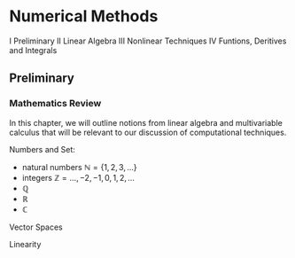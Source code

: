 # Numerical Methods

I Preliminary
II Linear Algebra
III Nonlinear Techniques
IV Funtions, Deritives and Integrals

## Preliminary

### Mathematics Review

In this chapter, we will outline notions from linear algebra and multivariable calculus that will be relevant to our discussion of computational techniques.

Numbers and Set: 

- natural numbers $\mathbb{N} = \{1,2,3,\dots\}$
- integers $\mathbb{Z}={\dots,-2,-1,0,1,2,\dots}$
- $\mathbb{Q}$
- $\mathbb{R}$
- $\mathbb{C}$

Vector Spaces

Linearity

